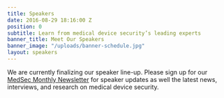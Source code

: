 ```yaml
---
title: Speakers
date: 2016-08-29 18:16:00 Z
position: 0
subtitle: Learn from medical device security’s leading experts
banner_title: Meet Our Speakers
banner_image: "/uploads/banner-schedule.jpg"
layout: speakers
---
```


<div class="alert alert-warning" role="alert">We are currently finalizing our speaker line-up. Please sign up for our <a href="#">MedSec Monthly Newsletter</a> for speaker updates as well the latest news, interviews, and research on medical device security.</div>
